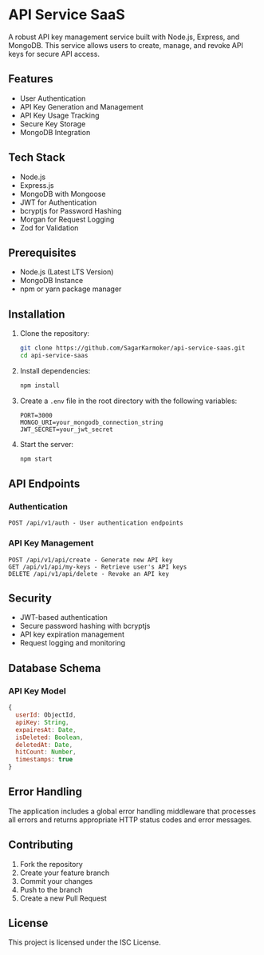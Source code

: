 # API Service SaaS

A robust API key management service built with Node.js, Express, and MongoDB. This service allows users to create, manage, and revoke API keys for secure API access.

## Features

- User Authentication
- API Key Generation and Management
- API Key Usage Tracking
- Secure Key Storage
- MongoDB Integration

## Tech Stack

- Node.js
- Express.js
- MongoDB with Mongoose
- JWT for Authentication
- bcryptjs for Password Hashing
- Morgan for Request Logging
- Zod for Validation

## Prerequisites

- Node.js (Latest LTS Version)
- MongoDB Instance
- npm or yarn package manager

## Installation

1. Clone the repository:
   ```bash
   git clone https://github.com/SagarKarmoker/api-service-saas.git
   cd api-service-saas
   ```

2. Install dependencies:
   ```bash
   npm install
   ```

3. Create a `.env` file in the root directory with the following variables:
   ```env
   PORT=3000
   MONGO_URI=your_mongodb_connection_string
   JWT_SECRET=your_jwt_secret
   ```

4. Start the server:
   ```bash
   npm start
   ```

## API Endpoints

### Authentication

```
POST /api/v1/auth - User authentication endpoints
```

### API Key Management

```
POST /api/v1/api/create - Generate new API key
GET /api/v1/api/my-keys - Retrieve user's API keys
DELETE /api/v1/api/delete - Revoke an API key
```

## Security

- JWT-based authentication
- Secure password hashing with bcryptjs
- API key expiration management
- Request logging and monitoring

## Database Schema

### API Key Model

```javascript
{
  userId: ObjectId,
  apiKey: String,
  expairesAt: Date,
  isDeleted: Boolean,
  deletedAt: Date,
  hitCount: Number,
  timestamps: true
}
```

## Error Handling

The application includes a global error handling middleware that processes all errors and returns appropriate HTTP status codes and error messages.

## Contributing

1. Fork the repository
2. Create your feature branch
3. Commit your changes
4. Push to the branch
5. Create a new Pull Request

## License

This project is licensed under the ISC License.